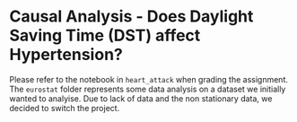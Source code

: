 # Causal Analysis - Does Daylight Saving Time (DST) affect Hypertension?

Please refer to the notebook in ```heart_attack``` when grading the assignment. The ```eurostat``` folder represents some data analysis on a dataset we initially wanted to analyise. Due to lack of data and the non stationary data, we decided to switch the project.